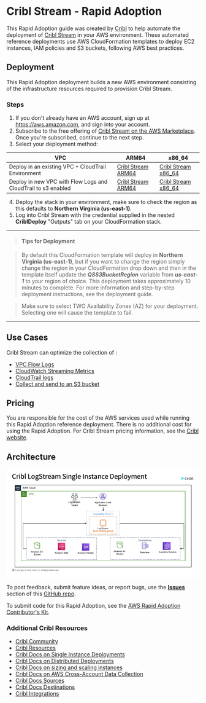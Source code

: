 # Cribl Stream - Rapid Adoption
This Rapid Adoption guide was created by [Cribl](https://cribl.io) to help automate the deployment of [Cribl Stream](https://cribl.io/templates/) in your AWS environment. These  automated reference deployments use AWS CloudFormation templates to deploy EC2 instances, IAM policies and S3 buckets, following AWS best practices. 

## Deployment
This Rapid Adoption deployment builds a new AWS environment consisting of the infrastructure resources required to provision Cribl Stream. 

### Steps 
1. If you don't already have an AWS account, sign up at https://aws.amazon.com, and sign into your account.
2. Subscribe to the free offering of [Cribl Stream on the AWS Marketplace](https://aws.amazon.com/marketplace/pp/prodview-3wsytwvqb65gg?sr=0-1&ref_=beagle&applicationId=AWSMPContessa). Once you're subscribed, continue to the next step. 
3.  Select your deployment method:

| VPC | ARM64 | x86_64 |
| --- | ---- | ---- |
| Deploy in an existing VPC + CloudTrail Environment| [Cribl Stream ARM64](https://us-east-1.console.aws.amazon.com/cloudformation/home?region=us-east-1#/stacks/create/template?stackName=Cribl-Stream&templateURL=https://cribl-rapid-adoption-us-east-1.s3.us-east-1.amazonaws.com/templates/cribl-single-arm64.entrypoint.template.yaml) | [Cribl Stream x86_64](https://us-east-1.console.aws.amazon.com/cloudformation/home?region=us-east-1#/stacks/create/template?stackName=Cribl-Stream&templateURL=https://cribl-rapid-adoption-us-east-1.s3.us-east-1.amazonaws.com/templates/cribl-single-x86.entrypoint.template.yaml) |
| Deploy in new VPC with Flow Logs and CloudTrail to s3 enabled | [Cribl Stream ARM64](https://us-east-1.console.aws.amazon.com/cloudformation/home?region=us-east-1#/stacks/create/template?stackName=Cribl-Stream&templateURL=https://cribl-rapid-adoption-us-east-1.s3.us-east-1.amazonaws.com/templates/cribl-single-arm64-new-vpc-logging.template.yaml) | [Cribl Stream x86_64](https://us-east-1.console.aws.amazon.com/cloudformation/home?region=us-east-1#/stacks/create/template?stackName=Cribl-Stream&templateURL=https://cribl-rapid-adoption-us-east-1.s3.us-east-1.amazonaws.com/templates/cribl-single-x86-new-vpc-logging.template.yaml) | 

4. Deploy the stack in your environment, make sure to check the region as this defaults to **Northern Virginia (us-east-1)**. 
5. Log into Cribl Stream with the credential supplied in the nested **CriblDeploy** "Outputs" tab on your CloudFormation stack.

---
>#### Tips for Deployment

>By default this CloudFormation template will deploy in **Northern Virginia (us-east-1)**, but if you want to change the region simply change the region in your CloudFormation drop down and then in the template itself update the ***QSS3BucketRegion*** variable from ***us-east-1*** to your region of choice.
This deployment takes approximately 10 minutes to complete. For more information and step-by-step deployment instructions, see the deployment guide.

>Make sure to select TWO Availability Zones (AZ) for your deployment. Selecting one will cause the template to fail.
---

## Use Cases
Cribl Stream can optimize the collection of :
 - [VPC Flow Logs](/docs/steps/vpcflowlogs2metrics.md)
 - [CloudWatch Streaming Metrics](/docs/steps/cloudwatchmetrics.md)  
 - [CloudTrail logs](/docs/steps/cloudtrail.md) 
 - [Collect and send to an S3 bucket](/docs/steps/s3bucket.md) 

## Pricing

You are responsible for the cost of the AWS services used while running this Rapid Adoption reference deployment. There is no additional cost for using the Rapid Adoption. For Cribl Stream pricing information, see the [Cribl website](https://cribl.io/cribl-Stream-pricing/).

## Architecture

![Architecture](docs/images/Cribl_AWS_Single.png)

To post feedback, submit feature ideas, or report bugs, use the [**Issues**](https://github.com/amiracle/quick-start-cribl/issues) section of this [GitHub repo](https://github.com/aws-quickstart/quickstart-cribl-Stream).

To submit code for this Rapid Adoption, see the [AWS Rapid Adoption Contributor's Kit](https://aws-quickstart.github.io/).

### Additional Cribl Resources
- [Cribl Community](https://cribl.io/community) 
- [Cribl Resources](https://cribl.io/resources)
- [Cribl Docs on Single Instance Deployments](https://docs.cribl.io/docs/deploy-single-instance)
- [Cribl Docs on Distributed Deployments](https://docs.cribl.io/docs/deploy-distributed)
- [Cribl Docs on sizing and scaling instances](https://docs.cribl.io/docs/scaling)
- [Cribl Docs on AWS Cross-Account Data Collection](https://docs.cribl.io/templates/usecase-aws-x-account)
- [Cribl Docs Sources](https://docs.cribl.io/templates/sources)
- [Cribl Docs Destinations](https://docs.cribl.io/templates/destinations)
- [Cribl Integrations](https://cribl.io/integrations/)